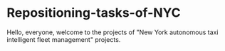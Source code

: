 # Repositioning-tasks-of-NYC


 Hello, everyone, welcome to the projects of "New York autonomous taxi intelligent fleet management" projects.
 
 
